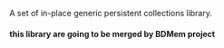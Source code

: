 A set of in-place generic persistent collections library.

#### this library are going to be merged by BDMem project

